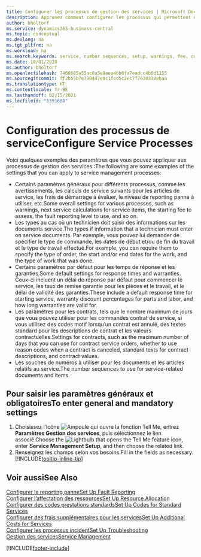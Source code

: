 ```yaml
---
title: Configurer les processus de gestion des services | Microsoft Docs
description: Apprenez comment configurer les processus qui permettent de vérifier que les clients sont satisfaits de votre service client.
author: bholtorf
ms.service: dynamics365-business-central
ms.topic: conceptual
ms.devlang: na
ms.tgt_pltfrm: na
ms.workload: na
ms.search.keywords: service, number sequences, setup, warnings, fee, contracts, warranties
ms.date: 10/01/2020
ms.author: bholtorf
ms.openlocfilehash: 7466685a55ac8a5e9eea4bb6fa7eadcc4b6d1155
ms.sourcegitcommit: ff2b55b7e790447e0c1fcd5c2ec7f7610338ebaa
ms.translationtype: HT
ms.contentlocale: fr-BE
ms.lasthandoff: 02/15/2021
ms.locfileid: "5391688"
---
```

# <a name="configure-service-processes"></a><span data-ttu-id="aa38d-103">Configuration des processus de service</span><span class="sxs-lookup"><span data-stu-id="aa38d-103">Configure Service Processes</span></span>
<span data-ttu-id="aa38d-104">Voici quelques exemples des paramètres que vous pouvez appliquer aux processus de gestion des services :</span><span class="sxs-lookup"><span data-stu-id="aa38d-104">The following are some examples of the settings that you can apply to service management processes:</span></span>  
  
* <span data-ttu-id="aa38d-105">Certains paramètres généraux pour différents processus, comme les avertissements, les calculs de service suivants pour les articles de service, les frais de démarrage à évaluer, le niveau de reporting panne à utiliser, etc.</span><span class="sxs-lookup"><span data-stu-id="aa38d-105">Some overall settings for various processes, such as warnings, next service calculations for service items, the starting fee to assess, the fault reporting level to use, and so on.</span></span>  
* <span data-ttu-id="aa38d-106">Les types au cas où un technicien doit saisir des informations sur les documents service.</span><span class="sxs-lookup"><span data-stu-id="aa38d-106">The types if information that a technician must enter on service documents.</span></span> <span data-ttu-id="aa38d-107">Par exemple, vous pouvez lui demander de spécifier le type de commande, les dates de début et/ou de fin du travail et le type de travail effectué.</span><span class="sxs-lookup"><span data-stu-id="aa38d-107">For example, you can require them to specify the type of order, the start and/or end dates for the work, and the type of work that was done.</span></span>  
* <span data-ttu-id="aa38d-108">Certains paramètres par défaut pour les temps de réponse et les garanties.</span><span class="sxs-lookup"><span data-stu-id="aa38d-108">Some default settings for response times and warranties.</span></span> <span data-ttu-id="aa38d-109">Ceux-ci incluent un délai de réponse par défaut pour commencer le service, les taux de remise garantie pour les pièces et le travail, et le délai de validité des garanties.</span><span class="sxs-lookup"><span data-stu-id="aa38d-109">These include a default response time for starting service, warranty discount percentages for parts and labor, and how long warranties are valid for.</span></span>  
* <span data-ttu-id="aa38d-110">Les paramètres pour les contrats, tels que le nombre maximum de jours que vous pouvez utiliser pour les commandes contrat de service, si vous utilisez des codes motif lorsqu’un contrat est annulé, des textes standard pour les descriptions de contrat et les valeurs contractuelles.</span><span class="sxs-lookup"><span data-stu-id="aa38d-110">Settings for contracts, such as the maximum number of days that you can use for contract service orders, whether to use reason codes when a contract is canceled, standard texts for contract descriptions, and contract values.</span></span>  
* <span data-ttu-id="aa38d-111">Les souches de numéros à utiliser pour les documents et les articles relatifs au service.</span><span class="sxs-lookup"><span data-stu-id="aa38d-111">The number sequences to use for service-related documents and items.</span></span>  

## <a name="to-enter-general-and-mandatory-settings"></a><span data-ttu-id="aa38d-112">Pour saisir les paramètres généraux et obligatoires</span><span class="sxs-lookup"><span data-stu-id="aa38d-112">To enter general and mandatory settings</span></span>
1. <span data-ttu-id="aa38d-113">Choisissez l’icône ![Ampoule qui ouvre la fonction Tell Me](media/ui-search/search_small.png "Dites-moi ce que vous voulez faire"), entrez **Paramètres Gestion des services**, puis sélectionnez le lien associé.</span><span class="sxs-lookup"><span data-stu-id="aa38d-113">Choose the ![Lightbulb that opens the Tell Me feature](media/ui-search/search_small.png "Tell me what you want to do") icon, enter **Service Management Setup**, and then choose the related link.</span></span>
2. <span data-ttu-id="aa38d-114">Renseignez les champs selon vos besoins.</span><span class="sxs-lookup"><span data-stu-id="aa38d-114">Fill in the fields as necessary.</span></span> [!INCLUDE[tooltip-inline-tip](includes/tooltip-inline-tip_md.md)]  

## <a name="see-also"></a><span data-ttu-id="aa38d-115">Voir aussi</span><span class="sxs-lookup"><span data-stu-id="aa38d-115">See Also</span></span>  
[<span data-ttu-id="aa38d-116">Configurer le reporting panne</span><span class="sxs-lookup"><span data-stu-id="aa38d-116">Set Up Fault Reporting</span></span>](service-how-setup-fault-reporting.md)  
[<span data-ttu-id="aa38d-117">Configurer l’affectation des ressources</span><span class="sxs-lookup"><span data-stu-id="aa38d-117">Set Up Resource Allocation</span></span>](service-how-setup-resource-allocation.md)  
[<span data-ttu-id="aa38d-118">Configurer des codes prestations standards</span><span class="sxs-lookup"><span data-stu-id="aa38d-118">Set Up Codes for Standard Services</span></span>](service-how-setup-service-coding.md)  
[<span data-ttu-id="aa38d-119">Configurer des frais supplémentaires pour les services</span><span class="sxs-lookup"><span data-stu-id="aa38d-119">Set Up Additional Costs for Services</span></span>](service-how-setup-service-costs-pricing.md)  
[<span data-ttu-id="aa38d-120">Configurer les processus incident</span><span class="sxs-lookup"><span data-stu-id="aa38d-120">Set Up Troubleshooting</span></span>](service-how-setup-troubleshooting.md)  
[<span data-ttu-id="aa38d-121">Gestion des services</span><span class="sxs-lookup"><span data-stu-id="aa38d-121">Service Management</span></span>](service-service.md)  


[!INCLUDE[footer-include](includes/footer-banner.md)]